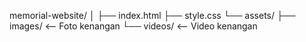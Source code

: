 memorial-website/
│
├── index.html
├── style.css
└── assets/
    ├── images/   <-- Foto kenangan
    └── videos/   <-- Video kenangan
